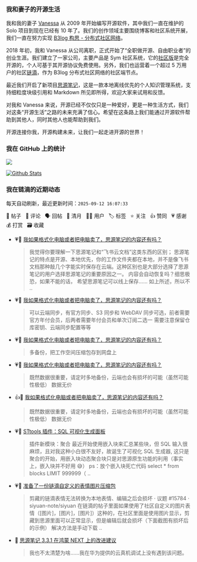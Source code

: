 ### 我和妻子的开源生活

我和我的妻子 [Vanessa](https://github.com/Vanessa219) 从 2009 年开始编写开源软件，其中我们一直在维护的 Solo 项目到现在已经有 10 年了。我们的创作领域主要围绕博客和社区系统开展，我们一直在努力实现 [B3log 构思 - 分布式社区网络](https://ld246.com/article/1546941897596)。

2018 年初，我和 Vanessa 从公司离职，正式开始了“全职做开源、自由职业者”的创业生涯。我们建立了一家公司，主要产品是 Sym 社区系统，它的[社区版](https://github.com/88250/symphony)是完全开源的，个人可基于其开源协议免费使用。另外，我们也运营着一个超过 5 万用户的社区[链滴](https://ld246.com)，作为 B3log 分布式社区网络的社区端节点。

最近我们开启了新项目[思源笔记](https://github.com/siyuan-note/siyuan)，这是一款本地离线优先的个人知识管理系统，支持细粒度块级引用和 Markdown 所见即所得，欢迎大家来试用和反馈。

对我和 Vanessa 来说，开源已经不仅仅只是一种爱好，更是一种生活方式，我们对这条“开源生活”之路的未来充满了信心。希望在这条路上我们能通过开源软件帮助到其他人，同时其他人也能帮助到我们。

开源连接你我，开源构建未来，让我们一起走进开源的世界！

### 我在 GitHub 上的统计

<a title="Hits" target="_blank" href="https://github.com/88250/88250"><img src="https://hits.b3log.org/88250/88250.svg"></a>

[![Github Stats](https://github-readme-stats.vercel.app/api?username=88250&theme=tokyonight&show_icons=true)](https://github.com/88250)

<!--events start -->

### 我在链滴的近期动态

每天自动刷新，最近更新时间：`2025-09-12 16:07:33`

📝 帖子 &nbsp; 💬 评论 &nbsp; 🗣 回帖 &nbsp; 🌙 清月 &nbsp; 👨‍💻 用户 &nbsp; 🏷️ 标签 &nbsp; ⭐️ 关注 &nbsp; 👍 赞同 &nbsp; 💗 感谢 &nbsp; 💰 打赏 &nbsp; 🗃 收藏

* 💗💬 [我如果格式化电脑或者把电脑卖了，思源笔记的内容还有吗？](https://ld246.com/article/1757518173918/comment/1757557952244#comments)

  > 我觉得你要理解一下思源笔记和“飞书云文档”这类东西的区别； 思源笔记的特点是开源、本地优先，你的工作文件夹都在本地，并不是像飞书文档那种敲几个字能实时保存在云端。这种区别也是大部分选择了思源笔记的用户选择思源笔记的重要原因之一。 内容会自动恢复吗？细思极恐，如果不能的话， 希望思源笔记可以线上保存…… 如上所述，所以不 ..
* 💗💬 [我如果格式化电脑或者把电脑卖了，思源笔记的内容还有吗？](https://ld246.com/article/1757518173918/comment/1757519474682#comments)

  > 可以云端同步，有官方同步、S3 同步和 WebDAV 同步可选，前者需要官方年付会员，后两者需要年付会员和单次订阅二选一 需要注意保留仓库密钥、云端同步配置等等
* 💗💬 [我如果格式化电脑或者把电脑卖了，思源笔记的内容还有吗？](https://ld246.com/article/1757518173918/comment/1757520077968#comments)

  > 多备份，把工作空间压缩包存到网盘上
* 💗💬 [我如果格式化电脑或者把电脑卖了，思源笔记的内容还有吗？](https://ld246.com/article/1757518173918/comment/1757519806469#comments)

  > 既然数据很重要，请定时多地备份，云端也会有损坏的可能（虽然可能性极低） 数据无价
* 👍💬 [我如果格式化电脑或者把电脑卖了，思源笔记的内容还有吗？](https://ld246.com/article/1757518173918/comment/1757519806469#comments)

  > 既然数据很重要，请定时多地备份，云端也会有损坏的可能（虽然可能性极低） 数据无价
* 💗📝 [STtools 插件：SQL 可视化生成面板](https://ld246.com/article/1757341645340)

  > 插件新模块：聚合 最近开始使用嵌入块来汇总某些块，但 SQL 输入很麻烦，且对我这种小白很不友好，故诞生了可视化 SQL 生成器, 这只是聚合的开始，用嵌入块动态聚合块只是对思源原生功能的利用（事实上，嵌入块并不好用 😅） ps：放个嵌入块死亡代码 select * from blocks LIMIT 999999（ ..
* 💗📝 [准备了一份链滴自定义的表情图片压缩包](https://ld246.com/article/1757344218433)

  > 剪藏的链滴表情无法转换为本地表情、编辑之后会损坏 · 议题 #15784 · siyuan-note/siyuan 在链滴的帖子里面如果使用了社区自定义的图片表情（[图片]，[图片]，[图片]）这种的，在社区里面是使用图片显示，剪藏到思源里面可以正常显示，但是编辑后就会损坏（下面截图有损坏后的示例） 解决方法是手动下载 ..
* 💬 [思源笔记 3.3.1 在鸿蒙 NEXT 上的改进建议](https://ld246.com/article/1757118775380/comment/1757300583802#comments)

  > 我也不太清楚为啥……我在华为提供的云真机调试上没有遇到该问题。


<!--events end -->
